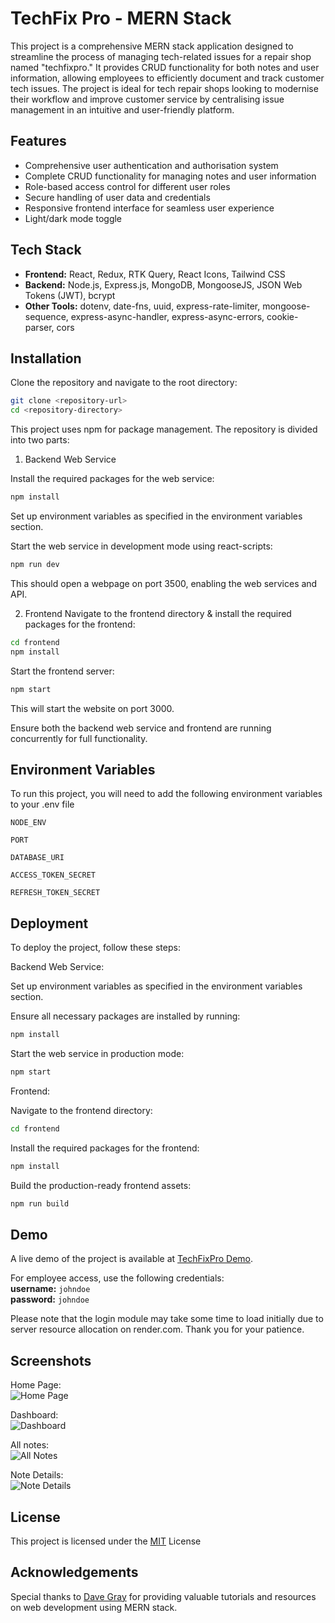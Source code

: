 
# TechFix Pro - MERN Stack

This project is a comprehensive MERN stack application designed to streamline the process of managing tech-related issues for a repair shop named "techfixpro." It provides CRUD functionality for both notes and user information, allowing employees to efficiently document and track customer tech issues. The project is ideal for tech repair shops looking to modernise their workflow and improve customer service by centralising issue management in an intuitive and user-friendly platform.


## Features

- Comprehensive user authentication and authorisation system
- Complete CRUD functionality for managing notes and user information 
- Role-based access control for different user roles
- Secure handling of user data and credentials
- Responsive frontend interface for seamless user experience
- Light/dark mode toggle



## Tech Stack

- **Frontend:** React, Redux, RTK Query, React Icons, Tailwind CSS
- **Backend:** Node.js, Express.js, MongoDB, MongooseJS, JSON Web Tokens (JWT), bcrypt
- **Other Tools:** dotenv, date-fns, uuid, express-rate-limiter, mongoose-sequence, express-async-handler, express-async-errors, cookie-parser, cors

## Installation

Clone the repository and navigate to the root directory:

```bash
git clone <repository-url>
cd <repository-directory>
```

This project uses npm for package management. The repository is divided into two parts:

1. Backend Web Service

Install the required packages for the web service:

```bash
npm install
```

Set up environment variables as specified in the environment variables section.

Start the web service in development mode using react-scripts:

```bash
npm run dev
```
This should open a webpage on port 3500, enabling the web services and API.

2. Frontend
Navigate to the frontend directory & install the required packages for the frontend:

```bash
cd frontend
npm install
```

Start the frontend server:

```bash
npm start
```
This will start the website on port 3000.

Ensure both the backend web service and frontend are running concurrently for full functionality.






## Environment Variables

To run this project, you will need to add the following environment variables to your .env file

`NODE_ENV`

`PORT`

`DATABASE_URI`

`ACCESS_TOKEN_SECRET`

`REFRESH_TOKEN_SECRET`



## Deployment

To deploy the project, follow these steps:

Backend Web Service:

Set up environment variables as specified in the environment variables section.

Ensure all necessary packages are installed by running:

```bash
npm install
```
Start the web service in production mode:

```bash
npm start
```

Frontend:

Navigate to the frontend directory:

```bash
cd frontend
```

Install the required packages for the frontend:

```bash
npm install
```

Build the production-ready frontend assets:

```bash
npm run build
```
<!-- ## Usage/Examples

```javascript
import Component from 'my-project'

function App() {
  return <Component />
}
``` -->


## Demo

A live demo of the project is available at [TechFixPro Demo](https://techfixpro.onrender.com/).

For employee access, use the following credentials:  
**username:** `johndoe`  
**password:** `johndoe`  

Please note that the login module may take some time to load initially due to server resource allocation on render.com. Thank you for your patience.

## Screenshots

Home Page:  
![Home Page](/frontend/src/img/home.png)

Dashboard:  
![Dashboard](/frontend/src/img/dash.jpeg)

All notes:  
![All Notes](/frontend/src/img/list.png)

Note Details:  
![Note Details](/frontend/src/img/notes.png)

<!-- ## API Reference

#### Get all items

```http
  GET /api/items
```

| Parameter | Type     | Description                |
| :-------- | :------- | :------------------------- |
| `api_key` | `string` | **Required**. Your API key |

#### Get item

```http
  GET /api/items/${id}
```

| Parameter | Type     | Description                       |
| :-------- | :------- | :-------------------------------- |
| `id`      | `string` | **Required**. Id of item to fetch |

#### add(num1, num2)

Takes two numbers and returns the sum. -->


## License

This project is licensed under the [MIT](https://choosealicense.com/licenses/mit/) License


## Acknowledgements

Special thanks to [Dave Gray](https://www.youtube.com/DaveGrayTeachesCode) for providing valuable tutorials and resources on web development using MERN stack.
